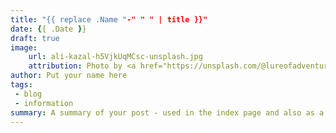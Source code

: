 ```yaml
---
title: "{{ replace .Name "-" " " | title }}"
date: {{ .Date }}
draft: true
image:
    url: ali-kazal-h5VjkUqMCsc-unsplash.jpg
    attribution: Photo by <a href="https://unsplash.com/@lureofadventure?utm_source=unsplash&utm_medium=referral&utm_content=creditCopyText">Ali Kazal</a> on <a href="https://unsplash.com/?utm_source=unsplash&utm_medium=referral&utm_content=creditCopyText">Unsplash</a>
author: Put your name here
tags:
 - blog
 - information
summary: A summary of your post - used in the index page and also as a sub heading.
---
```

